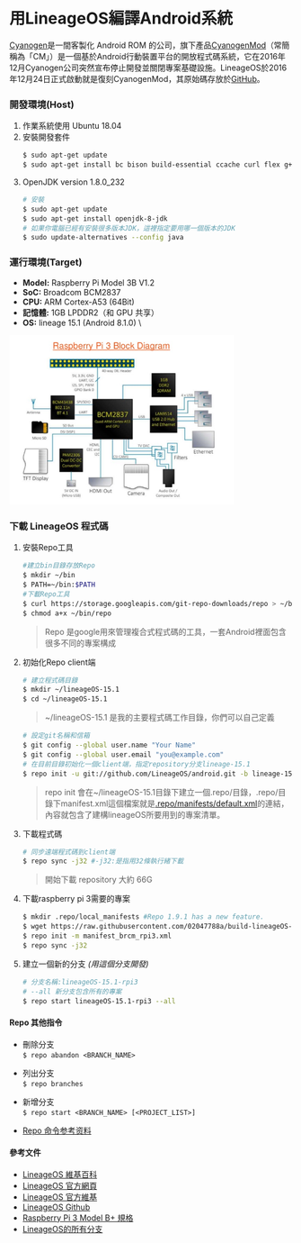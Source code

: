 # 用LineageOS編譯Android系統 
[Cyanogen](https://en.wikipedia.org/wiki/Cyanogen)是一間客製化 Android ROM 的公司，旗下產品[CyanogenMod](https://zh.wikipedia.org/wiki/CyanogenMod)（常簡稱為「CM」）是一個基於Android行動裝置平台的開放程式碼系統，它在2016年12月Cyanogen公司突然宣布停止開發並關閉專案基礎設施。LineageOS於2016年12月24日正式啟動就是復刻CyanogenMod，其原始碼存放於[GitHub](https://github.com/LineageOS)。
  
### **開發環境(Host)**
1. 作業系統使用 Ubuntu 18.04
2. 安裝開發套件
    ```bash
    $ sudo apt-get update
    $ sudo apt-get install bc bison build-essential ccache curl flex g++-multilib gcc-multilib git gnupg gperf lib32ncurses5-dev lib32readline-dev lib32z1-dev libesd0-dev liblz4-tool libncurses5-dev libsdl1.2-dev libssl-dev libwxgtk3.0-dev libxml2 libxml2-utils lzop pngcrush rsync schedtool squashfs-tools xsltproc zip zlib1g-dev python-mako imagemagick openjdk-8-jdk gcc-arm-linux-gnueabihf
    ```           
3. OpenJDK version 1.8.0_232 
    ```bash
    # 安裝
    $ sudo apt-get update 
    $ sudo apt-get install openjdk-8-jdk
    # 如果你電腦已經有安裝很多版本JDK，這裡指定要用哪一個版本的JDK
    $ sudo update-alternatives --config java
    ```
    

### **運行環境(Target)**
- **Model:** Raspberry Pi Model 3B V1.2 
- **SoC:** Broadcom BCM2837
- **CPU:** ARM Cortex-A53 (64Bit)
- **記憶體:** 1GB LPDDR2（和 GPU 共享）
- **OS:** lineage 15.1 (Android 8.1.0) \
<img src="./documents/images/introduction-to-rpi-15-638.jpg" alt="Raspberry Pi 3 Block Diagram" width="400px"/>

### 下載 LineageOS 程式碼  
1. 安裝Repo工具
    ```bash
    #建立bin目錄存放Repo
    $ mkdir ~/bin
    $ PATH=~/bin:$PATH
    #下載Repo工具
    $ curl https://storage.googleapis.com/git-repo-downloads/repo > ~/bin/repo
    $ chmod a+x ~/bin/repo
    ```
    > Repo 是google用來管理複合式程式碼的工具，一套Android裡面包含很多不同的專案構成
2. 初始化Repo client端
    ```bash
    # 建立程式碼目錄
    $ mkdir ~/lineageOS-15.1
    $ cd ~/lineageOS-15.1
    ```
    > ~/lineageOS-15.1 是我的主要程式碼工作目錄，你們可以自己定義
    ```bash
    # 設定git名稱和信箱
    $ git config --global user.name "Your Name"
    $ git config --global user.email "you@example.com"
    # 在目前目錄初始化一個client端，指定repository分支lineage-15.1
    $ repo init -u git://github.com/LineageOS/android.git -b lineage-15.1
    ```
    > repo init 會在~/lineageOS-15.1目錄下建立一個.repo/目錄，.repo/目錄下manifest.xml這個檔案就是[.repo/manifests/default.xml](manifests/default.xml)的連結，內容就包含了建構lineageOS所要用到的專案清單。
3. 下載程式碼
   ```bash
   # 同步遠端程式碼到client端
   $ repo sync -j32 #-j32:是指用32條執行緒下載
   ```
   > 開始下載 repository 大約 66G

4. 下載raspberry pi 3需要的專案
   ```bash
   $ mkdir .repo/local_manifests #Repo 1.9.1 has a new feature.
   $ wget https://raw.githubusercontent.com/02047788a/build-lineageOS-rpi3/master/manifests/manifest_brcm_rpi3.xml -O .repo/local_manifests/manifest_brcm_rpi3.xml
   $ repo init -m manifest_brcm_rpi3.xml
   $ repo sync -j32
   ```
5. 建立一個新的分支 *(用這個分支開發)*
   ```bash
   # 分支名稱:lineageOS-15.1-rpi3
   # --all 新分支包含所有的專案
   $ repo start lineageOS-15.1-rpi3 --all
   ```

#### Repo 其他指令
- 刪除分支 \
`$ repo abandon <BRANCH_NAME>`
- 列出分支 \
`$ repo branches`
- 新增分支 \
`$ repo start <BRANCH_NAME> [<PROJECT_LIST>]`

- [Repo 命令参考资料](https://source.android.google.cn/setup/using-repo.html)
#### 參考文件
- [LineageOS 維基百科](https://zh.wikipedia.org/wiki/LineageOS)
- [LineageOS 官方網頁](https://www.lineageos.org/)
- [LineageOS 官方維基](https://wiki.lineageos.org/)
- [LineageOS Github](https://github.com/LineageOS/)
- [Raspberry Pi 3 Model B+ 規格](https://www.raspberrypi.com.tw/10684/55/)
- [LineageOS的所有分支](https://github.com/LineageOS/android/branches/all)
